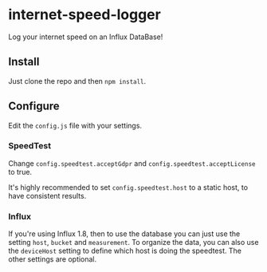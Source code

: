 # internet-speed-logger
Log your internet speed on an Influx DataBase!

## Install
Just clone the repo and then `npm install`.

## Configure
Edit the `config.js` file with your settings.

### SpeedTest
Change `config.speedtest.acceptGdpr` and `config.speedtest.acceptLicense` to true.

It's highly recommended to set `config.speedtest.host` to a static host, to have consistent results.


### Influx
If you're using Influx 1.8, then to use the database you can just use the setting `host`, `bucket` and `measurement`. To organize the data, you can also use the `deviceHost` setting to define which host is doing the speedtest. The other settings are optional.
